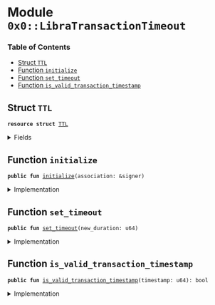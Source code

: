 
<a name="0x0_LibraTransactionTimeout"></a>

# Module `0x0::LibraTransactionTimeout`

### Table of Contents

-  [Struct `TTL`](#0x0_LibraTransactionTimeout_TTL)
-  [Function `initialize`](#0x0_LibraTransactionTimeout_initialize)
-  [Function `set_timeout`](#0x0_LibraTransactionTimeout_set_timeout)
-  [Function `is_valid_transaction_timestamp`](#0x0_LibraTransactionTimeout_is_valid_transaction_timestamp)



<a name="0x0_LibraTransactionTimeout_TTL"></a>

## Struct `TTL`



<pre><code><b>resource</b> <b>struct</b> <a href="#0x0_LibraTransactionTimeout_TTL">TTL</a>
</code></pre>



<details>
<summary>Fields</summary>


<dl>
<dt>

<code>duration_microseconds: u64</code>
</dt>
<dd>

</dd>
</dl>


</details>

<a name="0x0_LibraTransactionTimeout_initialize"></a>

## Function `initialize`



<pre><code><b>public</b> <b>fun</b> <a href="#0x0_LibraTransactionTimeout_initialize">initialize</a>(association: &signer)
</code></pre>



<details>
<summary>Implementation</summary>


<pre><code><b>public</b> <b>fun</b> <a href="#0x0_LibraTransactionTimeout_initialize">initialize</a>(association: &signer) {
  // Only callable by the <a href="association.md#0x0_Association">Association</a> address
  Transaction::assert(<a href="signer.md#0x0_Signer_address_of">Signer::address_of</a>(association) == 0xA550C18, 1);
  // Currently set <b>to</b> 1day.
  move_to(association, <a href="#0x0_LibraTransactionTimeout_TTL">TTL</a> {duration_microseconds: 86400000000});
}
</code></pre>



</details>

<a name="0x0_LibraTransactionTimeout_set_timeout"></a>

## Function `set_timeout`



<pre><code><b>public</b> <b>fun</b> <a href="#0x0_LibraTransactionTimeout_set_timeout">set_timeout</a>(new_duration: u64)
</code></pre>



<details>
<summary>Implementation</summary>


<pre><code><b>public</b> <b>fun</b> <a href="#0x0_LibraTransactionTimeout_set_timeout">set_timeout</a>(new_duration: u64) <b>acquires</b> <a href="#0x0_LibraTransactionTimeout_TTL">TTL</a> {
  // Only callable by the <a href="association.md#0x0_Association">Association</a> address
  Transaction::assert(Transaction::sender() == 0xA550C18, 1);

  <b>let</b> timeout = borrow_global_mut&lt;<a href="#0x0_LibraTransactionTimeout_TTL">TTL</a>&gt;(0xA550C18);
  timeout.duration_microseconds = new_duration;
}
</code></pre>



</details>

<a name="0x0_LibraTransactionTimeout_is_valid_transaction_timestamp"></a>

## Function `is_valid_transaction_timestamp`



<pre><code><b>public</b> <b>fun</b> <a href="#0x0_LibraTransactionTimeout_is_valid_transaction_timestamp">is_valid_transaction_timestamp</a>(timestamp: u64): bool
</code></pre>



<details>
<summary>Implementation</summary>


<pre><code><b>public</b> <b>fun</b> <a href="#0x0_LibraTransactionTimeout_is_valid_transaction_timestamp">is_valid_transaction_timestamp</a>(timestamp: u64): bool <b>acquires</b> <a href="#0x0_LibraTransactionTimeout_TTL">TTL</a> {
  // Reject timestamp greater than u64::MAX / 1_000_000;
  <b>if</b>(timestamp &gt; 9223372036854) {
    <b>return</b> <b>false</b>
  };

  <b>let</b> current_block_time = <a href="libra_time.md#0x0_LibraTimestamp_now_microseconds">LibraTimestamp::now_microseconds</a>();
  <b>let</b> timeout = borrow_global&lt;<a href="#0x0_LibraTransactionTimeout_TTL">TTL</a>&gt;(0xA550C18).duration_microseconds;
  <b>let</b> _max_txn_time = current_block_time + timeout;

  <b>let</b> txn_time_microseconds = timestamp * 1000000;
  // TODO: Add LibraTimestamp::is_before_exclusive(&txn_time_microseconds, &max_txn_time)
  //       This is causing flaky test right now. The reason is that we will <b>use</b> this logic for AC, where its wall
  //       clock time might be out of sync with the real block time stored in StateStore.
  //       See details in issue #2346.
  current_block_time &lt; txn_time_microseconds
}
</code></pre>



</details>
